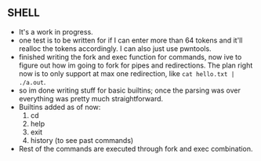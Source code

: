 ## SHELL

* It's a work in progress.
* one test is to be written for if I can enter more than 64 tokens and it'll realloc the tokens accordingly. I can also just use pwntools.
* finished writing the fork and exec function for commands, now ive to figure out how im going to fork for pipes and redirections. The plan right now is to only support at max one redirection, like `cat hello.txt | ./a.out`.
* so im done writing stuff for basic builtins; once the parsing was over everything was pretty much straightforward.
* Builtins added as of now:
    1. cd
    2. help
    3. exit
    4. history (to see past commands)
* Rest of the commands are executed through fork and exec combination.
